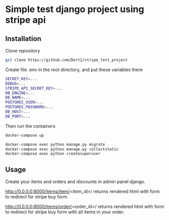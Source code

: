 # Simple test django project using stripe api



## Installation
Clone repository
```bash
git clone https://github.com/Dert2/stripe_test_project
```

Create file .env in the root directory, and put these variables there
```bash
SECRET_KEY=...
DEBUG=...
STRIPE_API_SECRET_KEY=...
DB_ENGINE=...
DB_NAME=...
POSTGRES_USER=...
POSTGRES_PASSWORD=...
DB_HOST=...
DB_PORT=...
```
Then run the containers

```bash
docker-compose up

docker-compose exec python manage.py migrate
docker-compose exec python manage.py collectstatic
docker-compose exec python createsuperuser
```

## Usage
Create your items and orders and discounts in admin panel django.

http://0.0.0.0:8000/items/item/<item_id>/ returns rendered html with form to redirect for stripe buy form.

http://0.0.0.0:8000/items/order/<order_id>/ returns rendered html with form to redirect for stripe buy form with all items in your order.
